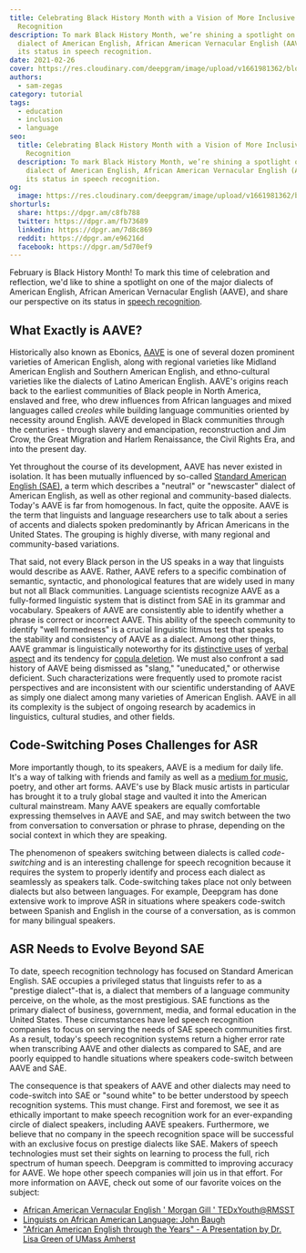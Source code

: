 ```yaml
---
title: Celebrating Black History Month with a Vision of More Inclusive Speech
  Recognition
description: To mark Black History Month, we’re shining a spotlight on a major
  dialect of American English, African American Vernacular English (AAVE), and
  its status in speech recognition.
date: 2021-02-26
cover: https://res.cloudinary.com/deepgram/image/upload/v1661981362/blog/celebrating-black-history-month-with-a-vision-of-more-inclusive-speech-recognition/celebrating-black-history-2021%402x.jpg
authors:
  - sam-zegas
category: tutorial
tags:
  - education
  - inclusion
  - language
seo:
  title: Celebrating Black History Month with a Vision of More Inclusive Speech
    Recognition
  description: To mark Black History Month, we’re shining a spotlight on a major
    dialect of American English, African American Vernacular English (AAVE), and
    its status in speech recognition.
og:
  image: https://res.cloudinary.com/deepgram/image/upload/v1661981362/blog/celebrating-black-history-month-with-a-vision-of-more-inclusive-speech-recognition/celebrating-black-history-2021%402x.jpg
shorturls:
  share: https://dpgr.am/c8fb788
  twitter: https://dpgr.am/fb73689
  linkedin: https://dpgr.am/7d8c869
  reddit: https://dpgr.am/e96216d
  facebook: https://dpgr.am/5d70ef9
---
```

February is Black History Month! To mark this time of celebration and reflection, we'd like to shine a spotlight on one of the major dialects of American English, African American Vernacular English (AAVE), and share our perspective on its status in [speech recognition](https://blog.deepgram.com/what-is-asr/).

## What Exactly is AAVE?

Historically also known as Ebonics, [AAVE](https://www.oxfordhandbooks.com/view/10.1093/oxfordhb/9780199795390.001.0001/oxfordhb-9780199795390-e-5?rskey=Y8e3Sn&result=3#:~:text=It%20is%20now%20widely%20accepted,the%2017th%20and%2018th%20centuries.) is one of several dozen prominent varieties of American English, along with regional varieties like Midland American English and Southern American English, and ethno-cultural varieties like the dialects of Latino American English. AAVE's origins reach back to the earliest communities of Black people in North America, enslaved and free, who drew influences from African languages and mixed languages called *creoles* while building language communities oriented by necessity around English. AAVE developed in Black communities through the centuries - through slavery and emancipation, reconstruction and Jim Crow, the Great Migration and Harlem Renaissance, the Civil Rights Era, and into the present day.

Yet throughout the course of its development, AAVE has never existed in isolation. It has been mutually influenced by so-called [Standard American English (SAE)](https://www.thoughtco.com/standard-american-english-1692134), a term which describes a "neutral" or "newscaster" dialect of American English, as well as other regional and community-based dialects. Today's AAVE is far from homogenous. In fact, quite the opposite. AAVE is the term that linguists and language researchers use to talk about a series of accents and dialects spoken predominantly by African Americans in the United States. The grouping is highly diverse, with many regional and community-based variations.

That said, not every Black person in the US speaks in a way that linguists would describe as AAVE. Rather, AAVE refers to a specific combination of semantic, syntactic, and phonological features that are widely used in many but not all Black communities. Language scientists recognize AAVE as a fully-formed linguistic system that is distinct from SAE in its grammar and vocabulary. Speakers of AAVE are consistently able to identify whether a phrase is correct or incorrect AAVE. This ability of the speech community to identify "well formedness" is a crucial linguistic litmus test that speaks to the stability and consistency of AAVE as a dialect. Among other things, AAVE grammar is linguistically noteworthy for its [distinctive uses](https://ygdp.yale.edu/phenomena/invariant-be) of [verbal aspect](https://ygdp.yale.edu/phenomena/perfective-done) and its tendency for [copula deletion](https://ygdp.yale.edu/phenomena/null-copula). We must also confront a sad history of AAVE being dismissed as "slang," "uneducated," or otherwise deficient. Such characterizations were frequently used to promote racist perspectives and are inconsistent with our scientific understanding of AAVE as simply one dialect among many varieties of American English. AAVE in all its complexity is the subject of ongoing research by academics in linguistics, cultural studies, and other fields.

## Code-Switching Poses Challenges for ASR

More importantly though, to its speakers, AAVE is a medium for daily life. It's a way of talking with friends and family as well as a [medium for music](https://www.xxlmag.com/great-albums-from-rappers-with-poetic-flows/), poetry, and other art forms. AAVE's use by Black music artists in particular has brought it to a truly global stage and vaulted it into the American cultural mainstream. Many AAVE speakers are equally comfortable expressing themselves in AAVE and SAE, and may switch between the two from conversation to conversation or phrase to phrase, depending on the social context in which they are speaking.

The phenomenon of speakers switching between dialects is called *code-switching* and is an interesting challenge for speech recognition because it requires the system to properly identify and process each dialect as seamlessly as speakers talk. Code-switching takes place not only between dialects but also between languages. For example, Deepgram has done extensive work to improve ASR in situations where speakers code-switch between Spanish and English in the course of a conversation, as is common for many bilingual speakers.

## ASR Needs to Evolve Beyond SAE

To date, speech recognition technology has focused on Standard American English. SAE occupies a privileged status that linguists refer to as a "prestige dialect"-that is, a dialect that members of a language community perceive, on the whole, as the most prestigious. SAE functions as the primary dialect of business, government, media, and formal education in the United States. These circumstances have led speech recognition companies to focus on serving the needs of SAE speech communities first. As a result, today's speech recognition systems return a higher error rate when transcribing AAVE and other dialects as compared to SAE, and are poorly equipped to handle situations where speakers code-switch between AAVE and SAE.

The consequence is that speakers of AAVE and other dialects may need to code-switch into SAE or "sound white" to be better understood by speech recognition systems. This must change. First and foremost, we see it as ethically important to make speech recognition work for an ever-expanding circle of dialect speakers, including AAVE speakers. Furthermore, we believe that no company in the speech recognition space will be successful with an exclusive focus on prestige dialects like SAE. Makers of speech technologies must set their sights on learning to process the full, rich spectrum of human speech. Deepgram is committed to improving accuracy for AAVE. We hope other speech companies will join us in that effort. For more information on AAVE, check out some of our favorite voices on the subject:

* [African American Vernacular English ' Morgan Gill ' TEDxYouth@RMSST](https://www.youtube.com/watch?v=rNjhB1DW_-s)
* [Linguists on African American Language: John Baugh](https://www.youtube.com/watch?v=6EQdJy24JrQ)
* ["African American English through the Years" - A Presentation by Dr. Lisa Green of UMass Amherst](https://www.youtube.com/watch?v=x6UpGwH6YBs)